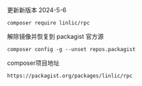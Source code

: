 更新新版本 2024-5-6
```
composer require linlic/rpc

```

解除镜像并恢复到 packagist 官方源
```
composer config -g --unset repos.packagist
```


composer项目地址
```
https://packagist.org/packages/linlic/rpc
```
